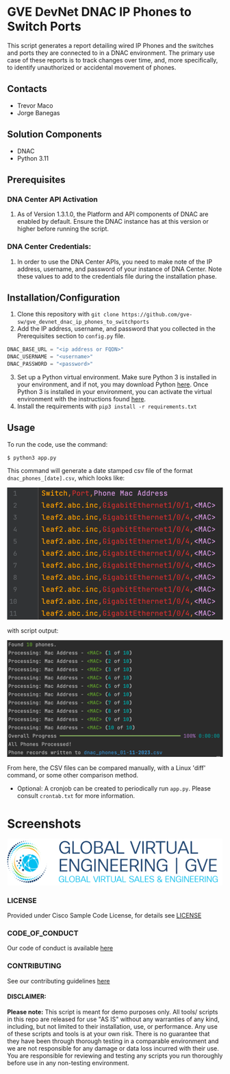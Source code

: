 # GVE DevNet DNAC IP Phones to Switch Ports

This script generates a report detailing wired IP Phones and the switches and ports they are connected to in a DNAC environment. The primary use case of these reports is to track changes over time, and, more specifically, to identify unauthorized or accidental movement of phones.

## Contacts
* Trevor Maco
* Jorge Banegas

## Solution Components
* DNAC
* Python 3.11

## Prerequisites
### DNA Center API Activation
1. As of Version 1.3.1.0, the Platform and API components of DNAC are enabled by default. Ensure the DNAC instance has at this version or higher before running the script.

### DNA Center Credentials: 
1. In order to use the DNA Center APIs, you need to make note of the IP address, username, and password of your instance of DNA Center. Note these values to add to the credentials file during the installation phase.

## Installation/Configuration
1. Clone this repository with `git clone https://github.com/gve-sw/gve_devnet_dnac_ip_phones_to_switchports`
2. Add the IP address, username, and password that you collected in the Prerequisites section to `config.py` file.
```python
DNAC_BASE_URL = "<ip address or FQDN>"
DNAC_USERNAME = "<username>"
DNAC_PASSWORD = "<password>"
```
3. Set up a Python virtual environment. Make sure Python 3 is installed in your environment, and if not, you may download Python [here](https://www.python.org/downloads/). Once Python 3 is installed in your environment, you can activate the virtual environment with the instructions found [here](https://docs.python.org/3/tutorial/venv.html).
4. Install the requirements with `pip3 install -r requirements.txt`

## Usage
To run the code, use the command:
```
$ python3 app.py
```

This command will generate a date stamped csv file of the format `dnac_phones_[date].csv`, which looks like:

![](IMAGES/csv_output.png)

with script output:

![](IMAGES/script_output.png)

From here, the CSV files can be compared manually, with a Linux 'diff' command, or some other comparison method.

* Optional: A cronjob can be created to periodically run `app.py`. Please consult `crontab.txt` for more information.

# Screenshots

![/IMAGES/0image.png](/IMAGES/0image.png)

### LICENSE

Provided under Cisco Sample Code License, for details see [LICENSE](LICENSE.md)

### CODE_OF_CONDUCT

Our code of conduct is available [here](CODE_OF_CONDUCT.md)

### CONTRIBUTING

See our contributing guidelines [here](CONTRIBUTING.md)

#### DISCLAIMER:
<b>Please note:</b> This script is meant for demo purposes only. All tools/ scripts in this repo are released for use "AS IS" without any warranties of any kind, including, but not limited to their installation, use, or performance. Any use of these scripts and tools is at your own risk. There is no guarantee that they have been through thorough testing in a comparable environment and we are not responsible for any damage or data loss incurred with their use.
You are responsible for reviewing and testing any scripts you run thoroughly before use in any non-testing environment.